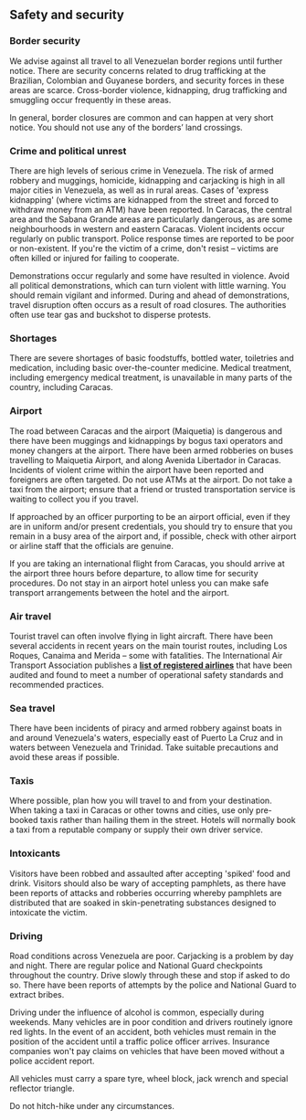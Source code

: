 ## Safety and security

### **Border security**

We advise against all travel to all Venezuelan border regions until further notice. There are security concerns related to drug trafficking at the Brazilian, Colombian and Guyanese borders, and security forces in these areas are scarce. Cross-border violence, kidnapping, drug trafficking and smuggling occur frequently in these areas.

In general, border closures are common and can happen at very short notice. You should not use any of the borders’ land crossings.

### **Crime and political unrest**

There are high levels of serious crime in Venezuela. The risk of armed robbery and muggings, homicide, kidnapping and carjacking is high in all major cities in Venezuela, as well as in rural areas. Cases of 'express kidnapping' (where victims are kidnapped from the street and forced to withdraw money from an ATM) have been reported. In Caracas, the central area and the Sabana Grande areas are particularly dangerous, as are some neighbourhoods in western and eastern Caracas. Violent incidents occur regularly on public transport. Police response times are reported to be poor or non-existent. If you're the victim of a crime, don't resist – victims are often killed or injured for failing to cooperate.

Demonstrations occur regularly and some have resulted in violence. Avoid all political demonstrations, which can turn violent with little warning. You should remain vigilant and informed. During and ahead of demonstrations, travel disruption often occurs as a result of road closures. The authorities often use tear gas and buckshot to disperse protests.

### **Shortages**

There are severe shortages of basic foodstuffs, bottled water, toiletries and medication, including basic over-the-counter medicine. Medical treatment, including emergency medical treatment, is unavailable in many parts of the country, including Caracas.

### **Airport**

The road between Caracas and the airport (Maiquetia) is dangerous and there have been muggings and kidnappings by bogus taxi operators and money changers at the airport. There have been armed robberies on buses travelling to Maiquetia Airport, and along Avenida Libertador in Caracas. Incidents of violent crime within the airport have been reported and foreigners are often targeted. Do not use ATMs at the airport. Do not take a taxi from the airport; ensure that a friend or trusted transportation service is waiting to collect you if you travel.

If approached by an officer purporting to be an airport official, even if they are in uniform and/or present credentials, you should try to ensure that you remain in a busy area of the airport and, if possible, check with other airport or airline staff that the officials are genuine.

If you are taking an international flight from Caracas, you should arrive at the airport three hours before departure, to allow time for security procedures. Do not stay in an airport hotel unless you can make safe transport arrangements between the hotel and the airport.

### **Air travel**

Tourist travel can often involve flying in light aircraft. There have been several accidents in recent years on the main tourist routes, including Los Roques, Canaima and Merida – some with fatalities. The International Air Transport Association publishes a [**list of registered airlines**](http://www.iata.org/whatwedo/safety/audit/Pages/index.aspx) that have been audited and found to meet a number of operational safety standards and recommended practices.

### **Sea travel**

There have been incidents of piracy and armed robbery against boats in and around Venezuela's waters, especially east of Puerto La Cruz and in waters between Venezuela and Trinidad. Take suitable precautions and avoid these areas if possible.

### **Taxis**

Where possible, plan how you will travel to and from your destination.  When taking a taxi in Caracas or other towns and cities, use only pre-booked taxis rather than hailing them in the street. Hotels will normally book a taxi from a reputable company or supply their own driver service.

### **Intoxicants**

Visitors have been robbed and assaulted after accepting 'spiked' food and drink. Visitors should also be wary of accepting pamphlets, as there have been reports of attacks and robberies occurring whereby pamphlets are distributed that are soaked in skin-penetrating substances designed to intoxicate the victim.

### **Driving**

Road conditions across Venezuela are poor. Carjacking is a problem by day and night. There are regular police and National Guard checkpoints throughout the country. Drive slowly through these and stop if asked to do so. There have been reports of attempts by the police and National Guard to extract bribes.

Driving under the influence of alcohol is common, especially during weekends. Many vehicles are in poor condition and drivers routinely ignore red lights. In the event of an accident, both vehicles must remain in the position of the accident until a traffic police officer arrives. Insurance companies won't pay claims on vehicles that have been moved without a police accident report.

All vehicles must carry a spare tyre, wheel block, jack wrench and special reflector triangle.

Do not hitch-hike under any circumstances.